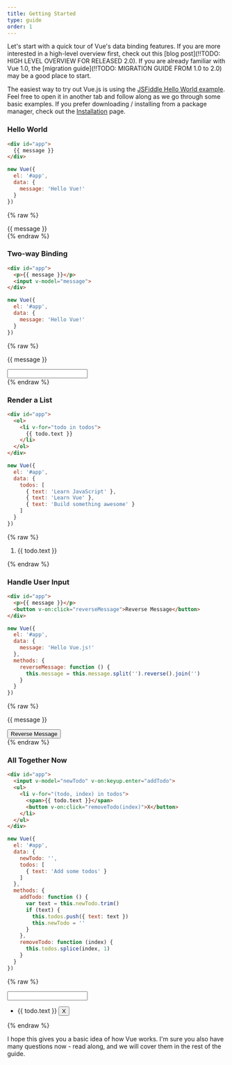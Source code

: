 ```yaml
---
title: Getting Started
type: guide
order: 1
---
```


Let's start with a quick tour of Vue's data binding features. If you are more interested in a high-level overview first, check out this [blog post](!!TODO: HIGH LEVEL OVERVIEW FOR RELEASED 2.0). If you are already familiar with Vue 1.0, the [migration guide](!!TODO: MIGRATION GUIDE FROM 1.0 to 2.0) may be a good place to start.

The easiest way to try out Vue.js is using the [JSFiddle Hello World example](https://jsfiddle.net/chrisvfritz/ng41aepx/). Feel free to open it in another tab and follow along as we go through some basic examples. If you prefer downloading / installing from a package manager, check out the [Installation](/guide/installation.html) page.

### Hello World

``` html
<div id="app">
  {{ message }}
</div>
```
``` js
new Vue({
  el: '#app',
  data: {
    message: 'Hello Vue!'
  }
})
```
{% raw %}
<div id="app" class="demo">
  {{ message }}
</div>
<script>
new Vue({
  el: '#app',
  data: {
    message: 'Hello Vue!'
  }
})
</script>
{% endraw %}

### Two-way Binding

``` html
<div id="app">
  <p>{{ message }}</p>
  <input v-model="message">
</div>
```
``` js
new Vue({
  el: '#app',
  data: {
    message: 'Hello Vue!'
  }
})
```
{% raw %}
<div id="app2" class="demo">
  <p>{{ message }}</p>
  <input v-model="message">
</div>
<script>
new Vue({
  el: '#app2',
  data: {
    message: 'Hello Vue!'
  }
})
</script>
{% endraw %}

### Render a List

``` html
<div id="app">
  <ol>
    <li v-for="todo in todos">
      {{ todo.text }}
    </li>
  </ol>
</div>
```
``` js
new Vue({
  el: '#app',
  data: {
    todos: [
      { text: 'Learn JavaScript' },
      { text: 'Learn Vue' },
      { text: 'Build something awesome' }
    ]
  }
})
```
{% raw %}
<div id="app3" class="demo">
  <ol>
    <li v-for="todo in todos">
      {{ todo.text }}
    </li>
  </ol>
</div>
<script>
new Vue({
  el: '#app3',
  data: {
    todos: [
      { text: 'Learn JavaScript' },
      { text: 'Learn Vue' },
      { text: 'Build something awesome' }
    ]
  }
})
</script>
{% endraw %}

### Handle User Input

``` html
<div id="app">
  <p>{{ message }}</p>
  <button v-on:click="reverseMessage">Reverse Message</button>
</div>
```
``` js
new Vue({
  el: '#app',
  data: {
    message: 'Hello Vue.js!'
  },
  methods: {
    reverseMessage: function () {
      this.message = this.message.split('').reverse().join('')
    }
  }
})
```
{% raw %}
<div id="app4" class="demo">
  <p>{{ message }}</p>
  <button v-on:click="reverseMessage">Reverse Message</button>
</div>
<script>
new Vue({
  el: '#app4',
  data: {
    message: 'Hello Vue.js!'
  },
  methods: {
    reverseMessage: function () {
      this.message = this.message.split('').reverse().join('')
    }
  }
})
</script>
{% endraw %}

### All Together Now

``` html
<div id="app">
  <input v-model="newTodo" v-on:keyup.enter="addTodo">
  <ul>
    <li v-for="(todo, index) in todos">
      <span>{{ todo.text }}</span>
      <button v-on:click="removeTodo(index)">X</button>
    </li>
  </ul>
</div>
```
``` js
new Vue({
  el: '#app',
  data: {
    newTodo: '',
    todos: [
      { text: 'Add some todos' }
    ]
  },
  methods: {
    addTodo: function () {
      var text = this.newTodo.trim()
      if (text) {
        this.todos.push({ text: text })
        this.newTodo = ''
      }
    },
    removeTodo: function (index) {
      this.todos.splice(index, 1)
    }
  }
})
```
{% raw %}
<div id="app5" class="demo">
  <input v-model="newTodo" v-on:keyup.enter="addTodo">
  <ul>
    <li v-for="(todo, index) in todos">
      <span>{{ todo.text }}</span>
      <button v-on:click="removeTodo(index)">X</button>
    </li>
  </ul>
</div>
<script>
new Vue({
  el: '#app5',
  data: {
    newTodo: '',
    todos: [
      { text: 'Add some todos' }
    ]
  },
  methods: {
    addTodo: function () {
      var text = this.newTodo.trim()
      if (text) {
        this.todos.push({ text: text })
        this.newTodo = ''
      }
    },
    removeTodo: function (index) {
      this.todos.splice(index, 1)
    }
  }
})
</script>
{% endraw %}

I hope this gives you a basic idea of how Vue works. I'm sure you also have many questions now - read along, and we will cover them in the rest of the guide.

